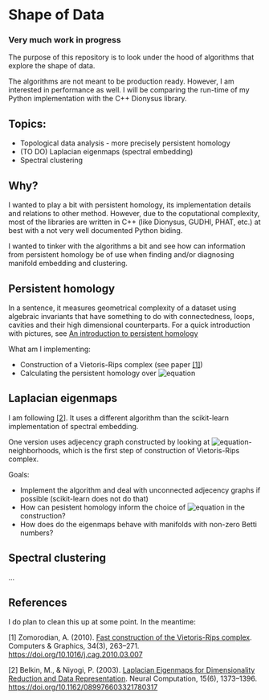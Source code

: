 # Shape of Data

### Very much work in progress

The purpose of this repository is to look under the hood of algorithms
that explore the shape of data.

The algorithms are not meant to be production ready. However, I am interested
in performance as well. I will be comparing the run-time of my Python
implementation with the C++ Dionysus library.

## Topics:
* Topological data analysis - more precisely persistent homology
* (TO DO) Laplacian eigenmaps (spectral embedding)
* Spectral clustering

## Why?

I wanted to play a bit with persistent homology, its implementation details
and relations to other method. However, due to the coputational complexity,
most of the libraries are written in C++ (like Dionysus, GUDHI, PHAT, etc.)
at best with a not very well documented  Python biding.

I wanted to tinker with the algorithms a bit and see how can
information from persistent homology be of use when finding and/or
diagnosing manifold embedding and clustering.

## Persistent homology

In a sentence, it measures geometrical complexity of a dataset using algebraic invariants
that have something to do with connectedness, loops, cavities and their high dimensional
counterparts. For a quick introduction with pictures, see [An introduction to persistent homology](http://bastian.rieck.ru/research/an_introduction_to_persistent_homology.pdf)

What am I implementing:
- Construction of a Vietoris-Rips complex (see paper [[1]](#references))
- Calculating the persistent homology over ![equation](http://latex.codecogs.com/gif.latex?\mathbb{Z}_2)

## Laplacian eigenmaps

I am following [[2]](#references). It uses a different algorithm
than the scikit-learn implementation of spectral embedding.

One version uses adjecency graph constructed by looking at ![equation](http://latex.codecogs.com/gif.latex?\epsilon)-neighborhoods,
which is the first step of construction of Vietoris-Rips complex.

Goals:
* Implement the algorithm and deal with unconnected adjecency graphs
  if possible (scikit-learn does not do that)
* How can pesistent homology inform the choice of ![equation](http://latex.codecogs.com/gif.latex?\epsilon) in the construction?
* How does do the eigenmaps behave with manifolds with non-zero Betti numbers?




## Spectral clustering

...

## References

I do plan to clean this up at some point. In the meantime:

[1] Zomorodian, A. (2010). [Fast construction of the Vietoris-Rips complex](http://citeseerx.ist.psu.edu/viewdoc/download?doi=10.1.1.210.426&rep=rep1&type=pdf).
 Computers & Graphics, 34(3), 263–271. https://doi.org/10.1016/j.cag.2010.03.007

[2] Belkin, M., & Niyogi, P. (2003). [Laplacian Eigenmaps for Dimensionality Reduction and Data Representation](http://citeseerx.ist.psu.edu/viewdoc/download?doi=10.1.1.192.8814&rep=rep1&type=pdf).
Neural Computation, 15(6), 1373–1396. https://doi.org/10.1162/089976603321780317
